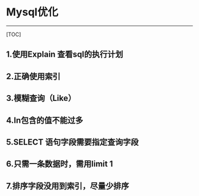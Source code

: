 # Mysql优化

------

[TOC]





## 1.使用Explain 查看sql的执行计划



## 2.正确使用索引



## 3.模糊查询（Like）



## 4.In包含的值不能过多



## 5.SELECT 语句字段需要指定查询字段



## 6.只需一条数据时，需用limit 1



## 7.排序字段没用到索引，尽量少排序